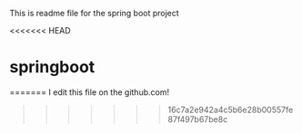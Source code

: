 This is readme file for the spring boot project

<<<<<<< HEAD
# springboot
=======
I edit this file on the github.com!

>>>>>>> 16c7a2e942a4c5b6e28b00557fe87f497b67be8c
